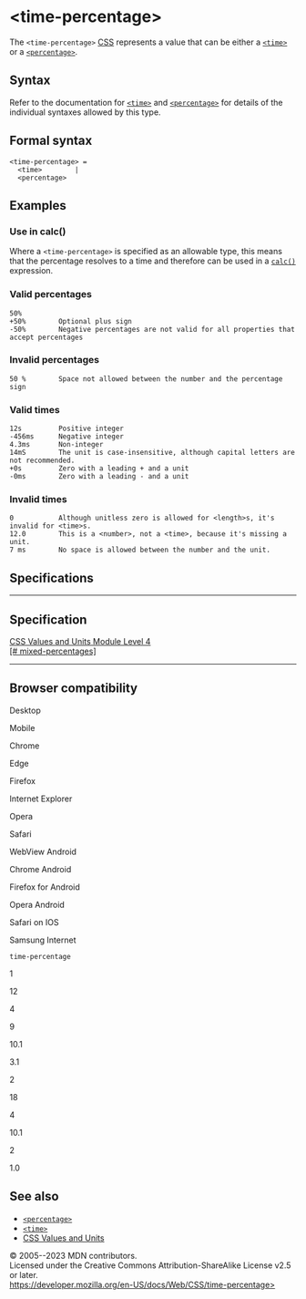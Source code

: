 \<time-percentage\>
===================

The `<time-percentage>`
[CSS](https://developer.mozilla.org/en-US/docs/Web/CSS) [](css_types.md) represents a value that can be either a
[`<time>`](time.md) or a [`<percentage>`](percentage.md).

Syntax
------

Refer to the documentation for [`<time>`](time.md) and
[`<percentage>`](percentage.md) for details of the individual syntaxes
allowed by this type.

Formal syntax
-------------

```
<time-percentage> = 
  <time>        |
  <percentage>  
```

Examples
--------

### Use in calc()

Where a `<time-percentage>` is specified as an allowable type, this
means that the percentage resolves to a time and therefore can be used
in a [`calc()`](calc.md) expression.

### Valid percentages

```
50%
+50%        Optional plus sign
-50%        Negative percentages are not valid for all properties that accept percentages
```

### Invalid percentages

```
50 %        Space not allowed between the number and the percentage sign
```

### Valid times

```
12s         Positive integer
-456ms      Negative integer
4.3ms       Non-integer
14mS        The unit is case-insensitive, although capital letters are not recommended.
+0s         Zero with a leading + and a unit
-0ms        Zero with a leading - and a unit
```

### Invalid times

```
0           Although unitless zero is allowed for <length>s, it's invalid for <time>s.
12.0        This is a <number>, not a <time>, because it's missing a unit.
7 ms        No space is allowed between the number and the unit.
```

Specifications
--------------

  -------------------------------------------------------------------------------------

Specification
  -------------------------------------------------------------------------------------

  [CSS Values and Units Module Level 4\
  [\#
  mixed-percentages]](https://drafts.csswg.org/css-values/#mixed-percentages)

  -------------------------------------------------------------------------------------

Browser compatibility
---------------------

Desktop

Mobile

Chrome

Edge

Firefox

Internet Explorer

Opera

Safari

WebView Android

Chrome Android

Firefox for Android

Opera Android

Safari on IOS

Samsung Internet

`time-percentage`

1

12

4

9

10.1

3.1

2

18

4

10.1

2

1.0

See also
--------

- [`<percentage>`](percentage.md)
- [`<time>`](time.md)
- [CSS Values and Units](css_values_and_units.md)

© 2005--2023 MDN contributors.\
Licensed under the Creative Commons Attribution-ShareAlike License v2.5
or later.\
https://developer.mozilla.org/en-US/docs/Web/CSS/time-percentage>
